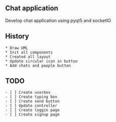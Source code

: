## Chat application
Develop chat application using pyqt5 and socketIO

## History
    * Draw UML
    * Init all components
    * Created all layout
    * Update circular icon in button
    * Add chats and people button

## TODO

    - [ ] Create userbox
    - [ ] Create typing box
    - [ ] Create send button
    - [ ] Update controller 
    - [ ] Create loggin page
    - [ ] Create signup page